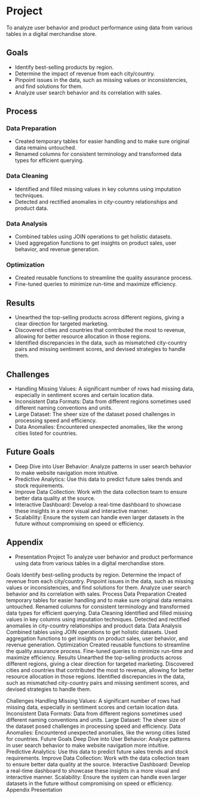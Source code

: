 # Project

To analyze user behavior and product performance using data from various tables in a digital merchandise store.

## Goals

- Identify best-selling products by region.
- Determine the impact of revenue from each city/country.
- Pinpoint issues in the data, such as missing values or inconsistencies, and find solutions for them.
- Analyze user search behavior and its correlation with sales.

## Process

### Data Preparation

- Created temporary tables for easier handling and to make sure original data remains untouched.
- Renamed columns for consistent terminology and transformed data types for efficient querying.

### Data Cleaning

- Identified and filled missing values in key columns using imputation techniques.
- Detected and rectified anomalies in city-country relationships and product data.

### Data Analysis

- Combined tables using JOIN operations to get holistic datasets.
- Used aggregation functions to get insights on product sales, user behavior, and revenue generation.

### Optimization

- Created reusable functions to streamline the quality assurance process.
- Fine-tuned queries to minimize run-time and maximize efficiency.

## Results

- Unearthed the top-selling products across different regions, giving a clear direction for targeted marketing.
- Discovered cities and countries that contributed the most to revenue, allowing for better resource allocation in those regions.
- Identified discrepancies in the data, such as mismatched city-country pairs and missing sentiment scores, and devised strategies to handle them.

## Challenges

- Handling Missing Values: A significant number of rows had missing data, especially in sentiment scores and certain location data.
- Inconsistent Data Formats: Data from different regions sometimes used different naming conventions and units.
- Large Dataset: The sheer size of the dataset posed challenges in processing speed and efficiency.
- Data Anomalies: Encountered unexpected anomalies, like the wrong cities listed for countries.

## Future Goals

- Deep Dive into User Behavior: Analyze patterns in user search behavior to make website navigation more intuitive.
- Predictive Analytics: Use this data to predict future sales trends and stock requirements.
- Improve Data Collection: Work with the data collection team to ensure better data quality at the source.
- Interactive Dashboard: Develop a real-time dashboard to showcase these insights in a more visual and interactive manner.
- Scalability: Ensure the system can handle even larger datasets in the future without compromising on speed or efficiency.

## Appendix

- Presentation
Project
To analyze user behavior and product performance using data from various tables in a digital merchandise store.

Goals
Identify best-selling products by region.
Determine the impact of revenue from each city/country.
Pinpoint issues in the data, such as missing values or inconsistencies, and find solutions for them.
Analyze user search behavior and its correlation with sales.
Process
Data Preparation
Created temporary tables for easier handling and to make sure original data remains untouched.
Renamed columns for consistent terminology and transformed data types for efficient querying.
Data Cleaning
Identified and filled missing values in key columns using imputation techniques.
Detected and rectified anomalies in city-country relationships and product data.
Data Analysis
Combined tables using JOIN operations to get holistic datasets.
Used aggregation functions to get insights on product sales, user behavior, and revenue generation.
Optimization
Created reusable functions to streamline the quality assurance process.
Fine-tuned queries to minimize run-time and maximize efficiency.
Results
Unearthed the top-selling products across different regions, giving a clear direction for targeted marketing. Discovered cities and countries that contributed the most to revenue, allowing for better resource allocation in those regions. Identified discrepancies in the data, such as mismatched city-country pairs and missing sentiment scores, and devised strategies to handle them.

Challenges
Handling Missing Values: A significant number of rows had missing data, especially in sentiment scores and certain location data.
Inconsistent Data Formats: Data from different regions sometimes used different naming conventions and units.
Large Dataset: The sheer size of the dataset posed challenges in processing speed and efficiency.
Data Anomalies: Encountered unexpected anomalies, like the wrong cities listed for countries.
Future Goals
Deep Dive into User Behavior: Analyze patterns in user search behavior to make website navigation more intuitive.
Predictive Analytics: Use this data to predict future sales trends and stock requirements.
Improve Data Collection: Work with the data collection team to ensure better data quality at the source.
Interactive Dashboard: Develop a real-time dashboard to showcase these insights in a more visual and interactive manner.
Scalability: Ensure the system can handle even larger datasets in the future without compromising on speed or efficiency.
Appendix
Presentation